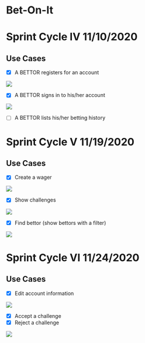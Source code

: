 # Bet-On-It
# Sprint Cycle IV 11/10/2020 
## Use Cases
- [x] A BETTOR registers for an account 
<img src="https://i.imgur.com/t41QA1E.gif">

- [x] A BETTOR signs in to his/her account
<img src="https://i.imgur.com/04BDn7o.gif">

- [ ] A BETTOR lists his/her betting history

# Sprint Cycle V 11/19/2020
## Use Cases
- [X] Create a wager
<img src="https://i.imgur.com/okOQQXf.gif">

- [X] Show challenges
<img src="https://i.imgur.com/ZjsamE2.gif">

- [X] Find bettor (show bettors with a filter)
<img src="https://i.imgur.com/BEiqWC0.gif">

# Sprint Cycle VI 11/24/2020
## Use Cases
- [X] Edit account information
<img src="https://i.imgur.com/vACyZNh.mp4">

- [X] Accept a challenge
- [X] Reject a challenge
<img src="https://i.imgur.com/8RFs6Q4.gif">
